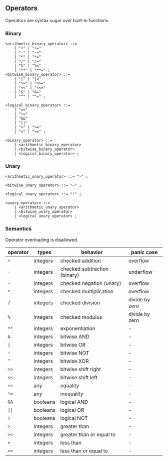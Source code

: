 ## Operators

Operators are syntax sugar over built-in functions.

### Binary

```ebnf
<arithmetic_binary_operator> ::=
    | "+" | "+="
    | "-" | "-="
    | "*" | "*="
    | "/" | "/="
    | "%" | "%="
    | "**" | "**=" ;
<bitwise_binary_operator> ::=
    | "|" | "|="
    | ">>" | ">>="
    | "<<" | "<<="
    | "&" | "&="
    | "^" | "^=" ;

<logical_binary_operator> ::=
    | "=="
    | "!="
    | "&&"
    | "||"
    | ">" | ">="
    | "<" | "<=" ;

<binary_operator> ::=
    | <arithmetic_binary_operator>
    | <bitwise_binary_operator>
    | <logical_binary_operator> ;
```

### Unary

```ebnf
<arithmetic_unary_operator> ::= "-" ;

<bitwise_unary_operator> ::= "~" ;

<logical_unary_operator> ::= "!" ;

<unary_operator> ::=
    | <arithmetic_unary_operator>
    | <bitwise_unary_operator>
    | <logical_unary_operator> ;
```

### Semantics

Operator overloading is disallowed.

| operator | types    | behavior                     | panic case     |
| -------- | -------- | ---------------------------- | -------------- |
| `+`      | integers | checked addition             | overflow       |
| `-`      | integers | checked subtraction (binary) | underflow      |
| `-`      | integers | checked negation (unary)     | overflow       |
| `*`      | integers | checked multiplication       | overflow       |
| `/`      | integers | checked division             | divide by zero |
| `%`      | integers | checked modulus              | divide by zero |
| `**`     | integers | exponentiation               | -              |
| `&`      | integers | bitwise AND                  | -              |
| `\|`     | integers | bitwise OR                   | -              |
| `~`      | integers | bitwise NOT                  | -              |
| `^`      | integers | bitwise XOR                  | -              |
| `>>`     | integers | bitwise shift right          | -              |
| `<<`     | integers | bitwise shift left           | -              |
| `==`     | any      | equality                     | -              |
| `!=`     | any      | inequality                   | -              |
| `&&`     | booleans | logical AND                  | -              |
| `\|\|`   | booleans | logical OR                   | -              |
| `!`      | booleans | logical NOT                  | -              |
| `>`      | integers | greater than                 | -              |
| `>=`     | integers | greater than or equal to     | -              |
| `<`      | integers | less than                    | -              |
| `<=`     | integers | less than or equal to        | -              |
